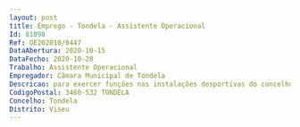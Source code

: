 ```yaml
--- 
layout: post
title: Emprego - Tondela - Assistente Operacional
Id: 81098
Ref: OE202010/0447
DataAbertura: 2020-10-15
DataFecho: 2020-10-28
Trabalho: Assistente Operacional
Empregador: Câmara Municipal de Tondela
Descricao: para exercer funções nas instalações desportivas do concelho de Tondela 
CodigoPostal: 3460-532 TONDELA
Concelho: Tondela
Distrito: Viseu
--- 
```

